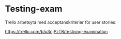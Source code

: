 # Testing-exam


Trello arbetsyta med acceptanskriterier för user stories:

https://trello.com/b/u3njPzTB/testning-examination
 
